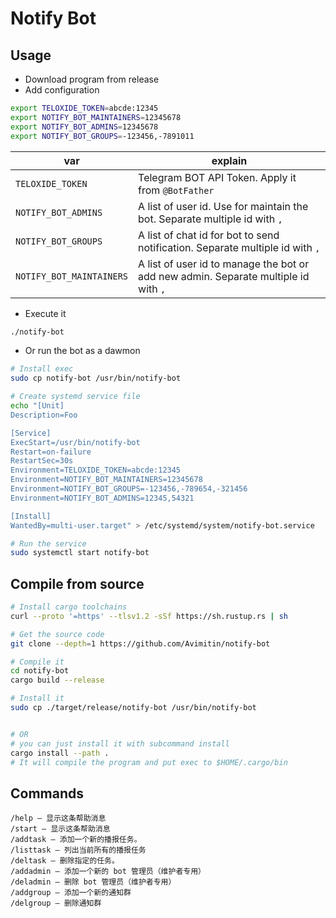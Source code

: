 # Notify Bot

## Usage

- Download program from release
- Add configuration

```bash
export TELOXIDE_TOKEN=abcde:12345
export NOTIFY_BOT_MAINTAINERS=12345678
export NOTIFY_BOT_ADMINS=12345678
export NOTIFY_BOT_GROUPS=-123456,-7891011
```

| var                      | explain                                                                             |
|--------------------------|-------------------------------------------------------------------------------------|
| `TELOXIDE_TOKEN`         | Telegram BOT API Token. Apply it from `@BotFather`                                  |
| `NOTIFY_BOT_ADMINS`      | A list of user id. Use for maintain the bot. Separate multiple id with `,`          |
| `NOTIFY_BOT_GROUPS`      | A list of chat id for bot to send notification. Separate multiple id with `,`       |
| `NOTIFY_BOT_MAINTAINERS` | A list of user id to manage the bot or add new admin. Separate multiple id with `,` |

- Execute it

```bash
./notify-bot
```

- Or run the bot as a dawmon

```bash
# Install exec
sudo cp notify-bot /usr/bin/notify-bot

# Create systemd service file
echo "[Unit]
Description=Foo

[Service]
ExecStart=/usr/bin/notify-bot
Restart=on-failure
RestartSec=30s
Environment=TELOXIDE_TOKEN=abcde:12345
Environment=NOTIFY_BOT_MAINTAINERS=12345678
Environment=NOTIFY_BOT_GROUPS=-123456,-789654,-321456
Environment=NOTIFY_BOT_ADMINS=12345,54321

[Install]
WantedBy=multi-user.target" > /etc/systemd/system/notify-bot.service

# Run the service
sudo systemctl start notify-bot
```

## Compile from source

```bash
# Install cargo toolchains
curl --proto '=https' --tlsv1.2 -sSf https://sh.rustup.rs | sh

# Get the source code
git clone --depth=1 https://github.com/Avimitin/notify-bot

# Compile it
cd notify-bot
cargo build --release

# Install it
sudo cp ./target/release/notify-bot /usr/bin/notify-bot


# OR
# you can just install it with subcommand install
cargo install --path .
# It will compile the program and put exec to $HOME/.cargo/bin
```

## Commands

```text
/help — 显示这条帮助消息
/start — 显示这条帮助消息
/addtask — 添加一个新的播报任务。
/listtask — 列出当前所有的播报任务
/deltask — 删除指定的任务。
/addadmin — 添加一个新的 bot 管理员（维护者专用）
/deladmin — 删除 bot 管理员（维护者专用）
/addgroup — 添加一个新的通知群
/delgroup — 删除通知群
```
